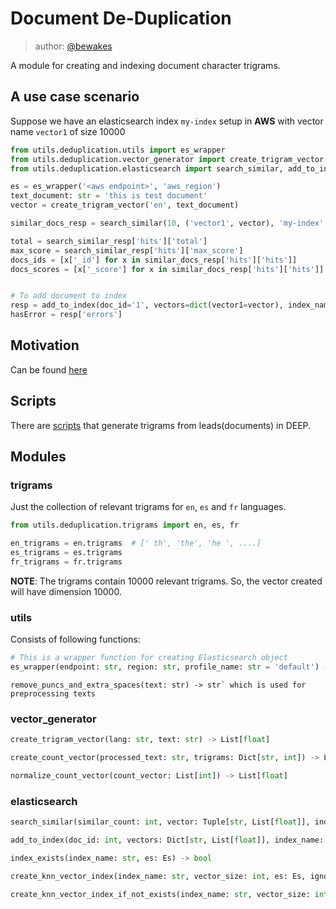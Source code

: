 # Document De-Duplication
> author: [@bewakes](https://github.com/bewakes)

A module for creating and indexing document character trigrams.

## A use case scenario
Suppose we have an elasticsearch index `my-index` setup in **AWS** with vector name `vector1` of size 10000
```python
from utils.deduplication.utils import es_wrapper
from utils.deduplication.vector_generator import create_trigram_vector
from utils.deduplication.elasticsearch import search_similar, add_to_index

es = es_wrapper('<aws endpoint>', 'aws_region')
text_document: str = 'this is test document'
vector = create_trigram_vector('en', text_document)

similar_docs_resp = search_similar(10, ('vector1', vector), 'my-index', es)

total = search_similar_resp['hits']['total']
max_score = search_similar_resp['hits']['max_score']
docs_ids = [x['_id'] for x in similar_docs_resp['hits']['hits']]
docs_scores = [x['_score'] for x in similar_docs_resp['hits']['hits']]


# To add document to index
resp = add_to_index(doc_id='1', vectors=dict(vector1=vector), index_name='my-index', es=es)
hasError = resp['errors']
```

## Motivation
Can be found [here](MOTIVATION.md)

## Scripts
There are [scripts](utils/deduplication/scripts) that generate trigrams from leads(documents) in DEEP.

## Modules
### trigrams
Just the collection of relevant trigrams for `en`, `es` and `fr` languages.

```python
from utils.deduplication.trigrams import en, es, fr

en_trigrams = en.trigrams  # [' th', 'the', 'he ', ....]
es_trigrams = es.trigrams
fr_trigrams = fr.trigrams
```
**NOTE**: The trigrams contain 10000 relevant trigrams. So, the vector created will have dimension 10000.

### utils
Consists of following functions:
```python
# This is a wrapper function for creating Elasticsearch object
es_wrapper(endpoint: str, region: str, profile_name: str = 'default') -> Elasticsearch`
```
```pytohn
remove_puncs_and_extra_spaces(text: str) -> str` which is used for preprocessing texts
```

### vector_generator
```python
create_trigram_vector(lang: str, text: str) -> List[float]
```
```python
create_count_vector(processed_text: str, trigrams: Dict[str, int]) -> List[int]
```
```python
normalize_count_vector(count_vector: List[int]) -> List[float]
```


### elasticsearch
```python
search_similar(similar_count: int, vector: Tuple[str, List[float]], index_name: str, es: Elasticsearch)
```
```python
add_to_index(doc_id: int, vectors: Dict[str, List[float]], index_name: str, es: Elasticsearch)
```
```python
index_exists(index_name: str, es: Es) -> bool
```
```python
create_knn_vector_index(index_name: str, vector_size: int, es: Es, ignore_error: bool = False) -> Tuple[bool, ErrorString]
```
```python
create_knn_vector_index_if_not_exists(index_name: str, vector_size: int, es: Es) -> Tuple[bool, ErrorString]
```
